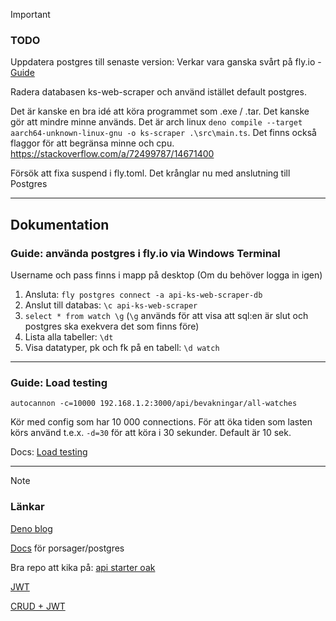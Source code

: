 > [!IMPORTANT]
> ### TODO
> Uppdatera postgres till senaste version: Verkar vara ganska svårt på fly.io - [Guide](https://fly.io/docs/postgres/managing/upgrades/)
>
> Radera databasen ks-web-scraper och använd istället default postgres.
>
> Det är kanske en bra idé att köra programmet som .exe / .tar. Det kanske gör att mindre minne används. Det är arch linux `deno compile --target aarch64-unknown-linux-gnu -o ks-scraper .\src\main.ts`. Det finns också flaggor för att begränsa minne och cpu. https://stackoverflow.com/a/72499787/14671400 
>
> Försök att fixa suspend i fly.toml. Det krånglar nu med anslutning till Postgres

---
## Dokumentation
 
### Guide: använda postgres i fly.io via Windows Terminal
Username och pass finns i mapp på desktop (Om du behöver logga in igen)
 
1. Ansluta: `fly postgres connect -a api-ks-web-scraper-db`
1. Anslut till databas: `\c api-ks-web-scraper`
1. `select * from watch \g` (`\g` används för att visa att sql:en är slut och postgres ska exekvera det som finns före)
1. Lista alla tabeller: `\dt`
1. Visa datatyper, pk och fk på en tabell: `\d watch`


---
### Guide: Load testing
`autocannon -c=10000 192.168.1.2:3000/api/bevakningar/all-watches`

Kör med config som har 10 000 connections. För att öka tiden som lasten körs använd t.e.x. `-d=30` för att köra i 30 sekunder. Default är 10 sek.

Docs: [Load testing](https://www.npmjs.com/package/autocannon)

---
> [!NOTE]
> ### Länkar
> [Deno blog](https://deno.com/blog)
> 
> [Docs](https://github.com/porsager/postgres) för porsager/postgres
> 
> Bra repo att kika på: [api starter oak](https://github.com/asad-mlbd/deno-api-starter-oak)
> 
> [JWT](https://github.com/wpcodevo/deno-refresh-jwt/blob/master/src/controllers/auth.controller.ts)
> 
> [CRUD + JWT](https://github.com/22mahmoud/deno_crud_jwt)
